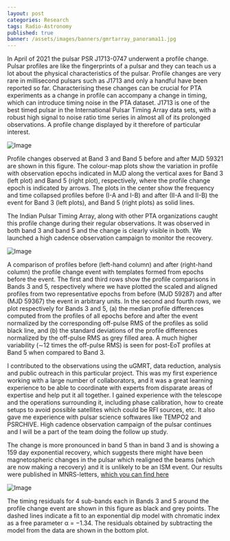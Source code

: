 ```yaml
---
layout: post
categories: Research
tags: Radio-Astronomy 
published: true
banner: /assets/images/banners/gmrtarray_panorama11.jpg
---
```

In April of 2021 the pulsar PSR J1713-0747 underwent a profile change. Pulsar profiles are like the fingerprints of a pulsar and they can teach us a lot about the physical characteristics of the pulsar. 
Profile changes are very rare in millisecond pulsars such as J1713 and only a handful have been reported so far. 
Characterising these changes can be crucial for PTA experiments as a change in profile can accompany a change in timing, 
which can introduce timing noise in the PTA dataset. J1713 is one of the best timed pulsar in the International Pulsar Timing Array data sets, 
with a robust high signal to noise ratio time series in almost all of its prolonged observations. A profile change displayed by it therefore of particular interest. 

![Image](/assets/images/profilechange.png "Image")
<figcaption>Profile changes observed at Band 3 and Band 5 before and after MJD 59321 are shown in this figure. The colour-map plots show the variation in
profile with observation epochs indicated in MJD along the vertical axes for Band 3 (left plot) and Band 5 (right plot), respectively, where the profile change
epoch is indicated by arrows. The plots in the center show the frequency and time collapsed profiles before (I-A and I-B) and after (II-A and II-B) the event for
Band 3 (left plots), and Band 5 (right plots) as solid lines.</figcaption>



The Indian Pulsar Timing Array, along with other PTA organizations caught this profile change during their regular observations. It was observed in both band 3 and band 5 and the change is clearly visible in both.
 We launched a high cadence observation campaign to monitor the recovery. 
 
 
 
 ![Image](/assets/images/profilechangecomparison.png "Image")
<figcaption>A comparison of profiles before (left-hand column) and after (right-hand column) the profile change event with templates formed from epochs before
the event. The first and third rows show the profile comparisons in Bands 3 and 5, respectively where we have plotted the scaled and aligned profiles from two
representative epochs from before (MJD 59287) and after (MJD 59367) the event in arbitrary units. In the second and fourth rows, we plot respectively for
Bands 3 and 5, (a) the median profile differences computed from the profiles of all epochs before and after the event normalized by the corresponding off-pulse
RMS of the profiles as solid black line, and (b) the standard deviations of the profile differences normalized by the off-pulse RMS as grey filled area. A much
higher variability (∼12 times the off-pulse RMS) is seen for post-EoT profiles at Band 5 when compared to Band 3.</figcaption>


 I contributed to the observations using the uGMRT, data reduction, analysis and public outreach in this particular project. 
 This was my first experience working with a large number of collaborators, and it was a great learning experience to be able to coordinate with experts from disparate areas of expertise and help put it all together. 
 I gained experience with the telescope and the operations surrounding it, including phase calibration, how to create setups to avoid possible satellites which could be RFI sources, etc. It also gave me experience with pulsar science softwares like TEMPO2 and PSRCHIVE.  High cadence observation campaign of the pulsar continues and I will be a part of the team doing the follow up study. 
 
The change is more pronounced in band 5 than in band 3 and is showing a 159 day exponential recovery, which suggests there might have been magnetospheric changes in the pulsar which realigned the beams
 (which are now making a recovery) and it is unlikely to be an ISM event. Our results were published in MNRS-letters, <a href="https://academic.oup.com/mnrasl/article/507/1/L57/6356572">which you can find here</a>

![Image](/site/assets/images/timingresiduals.png "Image")
<figcaption>The timing residuals for 4 sub-bands each in Bands 3 and 5 around
the profile change event are shown in this figure as black and grey points.
The dashed lines indicate a fit to an exponential dip model with chromatic
index as a free parameter α = −1.34. The residuals obtained by subtracting
the model from the data are shown in the bottom plot.</figcaption>
